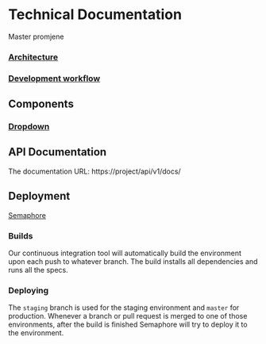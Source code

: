 # Technical Documentation

Master promjene
<!-- Main themes -->
### [Architecture](architecture/README.md)
### [Development workflow](development_workflow.md)

<!-- mostly helpers and stimulus controllers -->
## Components
### [Dropdown](components/dropdown.md)
<!-- ### [Dropdown1](components/dropdown.md) -->


## API Documentation

The documentation URL: https://project/api/v1/docs/

## Deployment
[Semaphore](https://semaphoreci.com/project)

### Builds
Our continuous integration tool will automatically build the environment upon each push to whatever branch.
The build installs all dependencies and runs all the specs.

### Deploying
The `staging` branch is used for the staging environment and `master` for production.
Whenever a branch or pull request is merged to one of those environments, after the build is finished Semaphore will try to deploy it to the environment.


